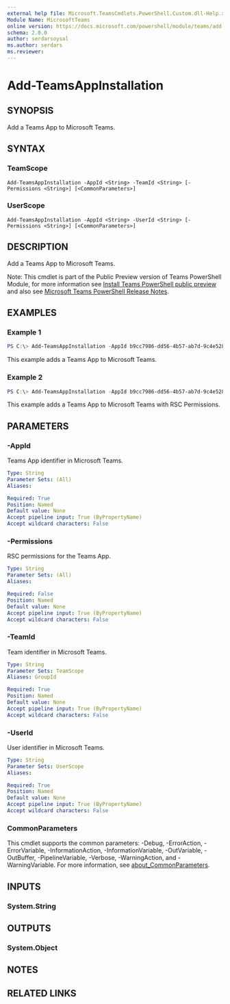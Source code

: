 ```yaml
---
external help file: Microsoft.TeamsCmdlets.PowerShell.Custom.dll-Help.xml
Module Name: MicrosoftTeams
online version: https://docs.microsoft.com/powershell/module/teams/add-teamsappinstallation
schema: 2.0.0
author: serdarsoysal
ms.author: serdars
ms.reviewer:
---
```


# Add-TeamsAppInstallation

## SYNOPSIS
Add a Teams App to Microsoft Teams.

## SYNTAX

### TeamScope
```
Add-TeamsAppInstallation -AppId <String> -TeamId <String> [-Permissions <String>] [<CommonParameters>]
```

### UserScope
```
Add-TeamsAppInstallation -AppId <String> -UserId <String> [-Permissions <String>] [<CommonParameters>]
```

## DESCRIPTION
Add a Teams App to Microsoft Teams.

Note: This cmdlet is part of the Public Preview version of Teams PowerShell Module, for more information see [Install Teams PowerShell public preview](https://docs.microsoft.com/microsoftteams/teams-powershell-install#install-teams-powershell-public-preview) and also see [Microsoft Teams PowerShell Release Notes](https://docs.microsoft.com/microsoftteams/teams-powershell-release-notes).

## EXAMPLES

### Example 1
```powershell
PS C:\> Add-TeamsAppInstallation -AppId b9cc7986-dd56-4b57-ab7d-9c4e5288b775 -TeamId 31f1ff6c-d48c-4f8a-b2e1-abca7fd399df
```

This example adds a Teams App to Microsoft Teams.

### Example 2
```powershell
PS C:\> Add-TeamsAppInstallation -AppId b9cc7986-dd56-4b57-ab7d-9c4e5288b775 -TeamId 31f1ff6c-d48c-4f8a-b2e1-abca7fd399df -Permissions "TeamSettings.Read.Group ChannelMessage.Read.Group"
```

This example adds a Teams App to Microsoft Teams with RSC Permissions.

## PARAMETERS

### -AppId
Teams App identifier in Microsoft Teams.

```yaml
Type: String
Parameter Sets: (All)
Aliases:

Required: True
Position: Named
Default value: None
Accept pipeline input: True (ByPropertyName)
Accept wildcard characters: False
```

### -Permissions
RSC permissions for the Teams App.

```yaml
Type: String
Parameter Sets: (All)
Aliases:

Required: False
Position: Named
Default value: None
Accept pipeline input: True (ByPropertyName)
Accept wildcard characters: False
```

### -TeamId
Team identifier in Microsoft Teams.

```yaml
Type: String
Parameter Sets: TeamScope
Aliases: GroupId

Required: True
Position: Named
Default value: None
Accept pipeline input: True (ByPropertyName)
Accept wildcard characters: False
```

### -UserId
User identifier in Microsoft Teams.

```yaml
Type: String
Parameter Sets: UserScope
Aliases:

Required: True
Position: Named
Default value: None
Accept pipeline input: True (ByPropertyName)
Accept wildcard characters: False
```

### CommonParameters
This cmdlet supports the common parameters: -Debug, -ErrorAction, -ErrorVariable, -InformationAction, -InformationVariable, -OutVariable, -OutBuffer, -PipelineVariable, -Verbose, -WarningAction, and -WarningVariable. For more information, see [about_CommonParameters](http://go.microsoft.com/fwlink/?LinkID=113216).

## INPUTS

### System.String

## OUTPUTS

### System.Object
## NOTES

## RELATED LINKS
